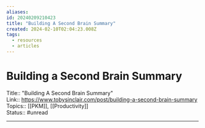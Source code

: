 ```yaml
---
aliases: 
id: 20240209210423
title: "Building A Second Brain Summary"
created: 2024-02-10T02:04:23.008Z
tags:
  - resources
  - articles
---
```


# Building a Second Brain Summary

Title:: "Building A Second Brain Summary"  
Link:: https://www.tobysinclair.com/post/building-a-second-brain-summary  
Topics:: [[PKM]], [[Productivity]]  
Status:: #unread  

---


